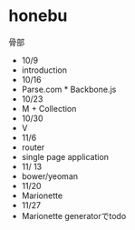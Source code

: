 honebu
======

骨部

- 10/9
 - introduction
- 10/16
 - Parse.com * Backbone.js
- 10/23
 - M + Collection
- 10/30
 - V
- 11/6
 - router
 - single page application
- 11/ 13
 - bower/yeoman
- 11/20
 - Marionette
- 11/27
 - Marionette generatorでtodo
